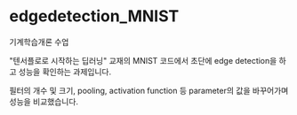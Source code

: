 # edgedetection_MNIST
기계학습개론 수업

"텐서플로로 시작하는 딥러닝" 교재의 MNIST 코드에서 초단에 edge detection을 하고 성능을 확인하는 과제입니다.

필터의 개수 및 크기, pooling, activation function 등 parameter의 값을 바꾸어가며 성능을 비교했습니다. 

